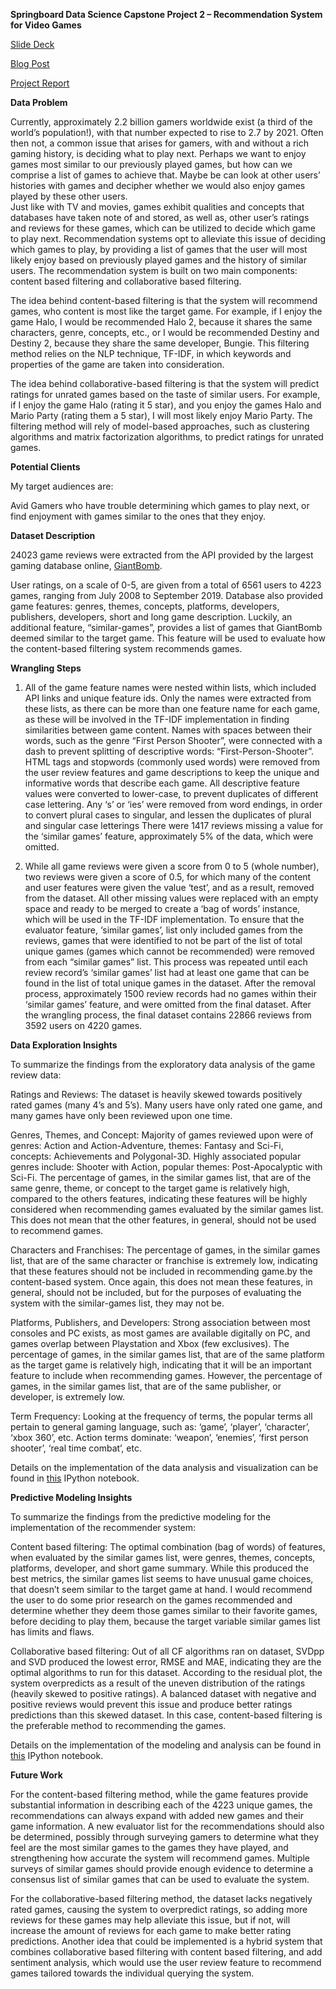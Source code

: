 **Springboard Data Science Capstone Project 2 – Recommendation System for Video Games**

[Slide Deck](https://github.com/dgokalga/Springboard-Data-Science/blob/master/Capstone-2/Capstone2_Slides.pdf)

[Blog Post](https://github.com/dgokalga/Springboard-Data-Science/blob/master/Capstone-2/Capstone2_blog.pdf)

[Project Report](https://github.com/dgokalga/Springboard-Data-Science/blob/master/Capstone-2/Capstone2_Final_Report.pdf)

**Data Problem**

Currently, approximately 2.2 billion gamers worldwide exist (a third of the world’s population!), with that number expected to rise to 2.7 by 2021. Often then not, a common issue that arises for gamers, with and without a rich gaming history, is deciding what to play next. Perhaps we want to enjoy games most similar to our previously played games, but how can we comprise a list of games to achieve that. Maybe be can look at other users’ histories with games and decipher whether we would also enjoy games played by these other users.  
Just like with TV and movies, games exhibit qualities and concepts that databases have taken note of and stored, as well as, other user’s ratings and reviews for these games, which can be utilized to decide which game to play next. Recommendation systems opt to alleviate this issue of deciding which games to play, by providing a list of games that the user will most likely enjoy based on previously played games and the history of similar users. The recommendation system is built on two main components: content based filtering and collaborative based filtering.  

The idea behind content-based filtering is that the system will recommend games, who content is most like the target game. For example, if I enjoy the game Halo, I would be recommended Halo 2, because it shares the same characters, genre, concepts, etc., or I would be recommended Destiny and Destiny 2, because they share the same developer, Bungie. This filtering method relies on the NLP technique, TF-IDF, in which keywords and properties of the game are taken into consideration. 

The idea behind collaborative-based filtering is that the system will predict ratings for unrated games based on the taste of similar users. For example, if I enjoy the game Halo (rating it 5 star), and you enjoy the games Halo and Mario Party (rating them a 5 star), I will most likely enjoy Mario Party. The filtering method will rely of model-based approaches, such as clustering algorithms and matrix factorization algorithms, to predict ratings for unrated games.  

**Potential Clients**

My target audiences are:

  Avid Gamers who have trouble determining which games to play next, or find enjoyment with games similar to the ones that they enjoy.

**Dataset Description**

  24023 game reviews were extracted from the API provided by the largest gaming database online, [GiantBomb](https://www.giantbomb.com/). 

  User ratings, on a scale of 0-5, are given from a total of 6561 users to 4223 games, ranging from July 2008 to September 2019. Database also provided game features: genres, themes, concepts, platforms, developers, publishers, developers, short and long game description. Luckily, an additional feature, “similar-games”, provides a list of games that GiantBomb deemed similar to the target game. This feature will be used to evaluate how the content-based filtering system recommends games.  

**Wrangling Steps**

  1. All of the game feature names were nested within lists, which included API links and unique feature ids. Only the names were extracted from these lists, as there can be more than one feature name for each game, as these will be involved in the TF-IDF implementation in finding similarities between game content. Names with spaces between their words, such as the genre “First Person Shooter”, were connected with a dash to prevent splitting of descriptive words: “First-Person-Shooter”. HTML tags and stopwords (commonly used words) were removed from the user review features and game descriptions to keep the unique and informative words that describe each game. All descriptive feature values were converted to lower-case, to prevent duplicates of different case lettering. Any ‘s’ or ‘ies’ were removed from word endings, in order to convert plural cases to singular, and lessen the duplicates of plural and singular case letterings There were 1417 reviews missing a value for the ‘similar games’ feature, approximately 5% of the data, which were omitted. 

  2. While all game reviews were given a score from 0 to 5 (whole number), two reviews were given a score of 0.5, for which many of the content and user features were given the value ‘test’, and as a result, removed from the dataset. All other missing values were replaced with an empty space and ready to be merged to create a ‘bag of words’ instance, which will be used in the TF-IDF implementation. To ensure that the evaluator feature, ‘similar games’, list only included games from the reviews, games that were identified to not be part of the list of total unique games (games which cannot be recommended) were removed from each “similar games” list. This process was repeated until each review record’s ‘similar games’ list had at least one game that can be found in the list of total unique games in the dataset. After the removal process, approximately 1500 review records had no games within their ‘similar games’ feature, and were omitted from the final dataset. After the wrangling process, the final dataset contains 22866 reviews from 3592 users on 4220 games.


**Data Exploration Insights**

To summarize the findings from the exploratory data analysis of the game review data:

  Ratings and Reviews: The dataset is heavily skewed towards positively rated games (many 4’s and 5’s). Many users have only rated one game, and many games have only been reviewed upon one time.  

  Genres, Themes, and Concept: Majority of games reviewed upon were of genres: Action and Action-Adventure, themes: Fantasy and Sci-Fi, concepts: Achievements and Polygonal-3D. Highly associated popular genres include: Shooter with Action,  popular themes: Post-Apocalyptic with Sci-Fi. The percentage of games, in the similar games list, that are of the same genre, theme, or concept to the target game is relatively high, compared to the others features, indicating these features will be highly considered when recommending games evaluated by the similar games list. This does not mean that the other features, in general, should not be used to recommend games.  

  Characters and Franchises: The percentage of games, in the similar games list, that are of the same character or franchise is extremely low, indicating that these features should not be included in recommending game.by the content-based system. Once again, this does not mean these features, in general, should not be included, but for the purposes of evaluating the system with the similar-games list, they may not be. 

  Platforms, Publishers, and Developers: Strong association between most consoles and PC exists, as most games are available digitally on PC, and games overlap between Playstation and Xbox (few exclusives). The percentage of games, in the similar games list, that are of the same platform as the target game is relatively high, indicating that it will be an important feature to include when recommending games. However, the percentage of games, in the similar games list, that are of the same publisher, or developer, is extremely low. 

  Term Frequency: Looking at the frequency of terms, the popular terms all pertain to general gaming language, such as: ‘game’, ‘player’, ‘character’, ‘xbox 360’, etc. Action terms dominate: ‘weapon’, ‘enemies’, ‘first person shooter’, ‘real time combat’, etc. 

  Details on the implementation of the data analysis and visualization can be found in [this](https://github.com/dgokalga/Springboard-Data-Science/blob/master/Capstone-2/Capstone2_EDA.ipynb) IPython notebook.

**Predictive Modeling Insights**

  To summarize the findings from the predictive modeling for the implementation of the recommender system:

  Content based filtering: The optimal combination (bag of words) of features, when evaluated by the similar games list, were genres, themes, concepts, platforms, developer, and short game summary. While this produced the best metrics, the similar games list seems to have unusual game choices, that doesn’t seem similar to the target game at hand. I would recommend the user to do some prior research on the games recommended and determine whether they deem those games similar to their favorite games, before deciding to play them, because the target variable similar games list has limits and flaws. 

  Collaborative based filtering: Out of all CF algorithms ran on dataset, SVDpp and SVD produced the lowest error, RMSE and MAE, indicating they are the optimal algorithms to run for this dataset. According to the residual plot, the system overpredicts as a result of the uneven distribution of the ratings (heavily skewed to positive ratings). A balanced dataset with negative and positive reviews would prevent this issue and produce better ratings predictions than this skewed dataset. In this case, content-based filtering is the preferable method to recommending the games.

  Details on the implementation of the modeling and analysis can be found in [this](https://github.com/dgokalga/Springboard-Data-Science/blob/master/Capstone-2/Capstone2_Modeling.ipynb) IPython notebook.

**Future Work**

  For the content-based filtering method, while the game features provide substantial information in describing each of the 4223 unique games, the recommendations can always expand with added new games and their game information. A new evaluator list for the recommendations should also be determined, possibly through surveying gamers to determine what they feel are the most similar games to the games they have played, and strengthening how accurate the system will recommend games. Multiple surveys of similar games should provide enough evidence to determine a consensus list of similar games that can be used to evaluate the system. 

  For the collaborative-based filtering method, the dataset lacks negatively rated games, causing the system to overpredict ratings, so adding more reviews for these games may help alleviate this issue, but if not, will increase the amount of reviews for each game to make better rating predictions. Another idea that could be implemented is a hybrid system that combines collaborative based filtering with content based filtering, and add sentiment analysis, which would use the user review feature to recommend games tailored towards the individual querying the system. 
